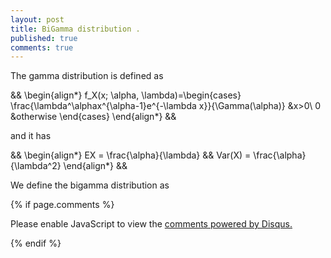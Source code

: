 ```yaml
---
layout: post
title: BiGamma distribution .
published: true
comments: true
---
```


The gamma distribution is defined as 

&&
\begin{align*}
    f_X(x; \alpha, \lambda)=\begin{cases}
               \frac{\lambda^\alphax^{\alpha-1}e^{-\lambda x}}{\Gamma(\alpha)} &x>0\\
               0 &otherwise
            \end{cases}
\end{align*}
&&

and it has 

&&
\begin{align*}
    EX = \frac{\alpha}{\lambda} && Var(X) = \frac{\alpha}{\lambda^2}
\end{align*}
&&

We define the bigamma distribution as 

{% if page.comments %} 



<div id="disqus_thread"></div>
<script>

/**
*  RECOMMENDED CONFIGURATION VARIABLES: EDIT AND UNCOMMENT THE SECTION BELOW TO INSERT DYNAMIC VALUES FROM YOUR PLATFORM OR CMS.
*  LEARN WHY DEFINING THESE VARIABLES IS IMPORTANT: https://disqus.com/admin/universalcode/#configuration-variables*/
/*
var disqus_config = function () {
this.page.url = PAGE_URL;  // Replace PAGE_URL with your page's canonical URL variable
this.page.identifier = PAGE_IDENTIFIER; // Replace PAGE_IDENTIFIER with your page's unique identifier variable
};
*/
(function() { // DON'T EDIT BELOW THIS LINE
var d = document, s = d.createElement('script');
s.src = 'https://https-lucehe-github-io.disqus.com/embed.js';
s.setAttribute('data-timestamp', +new Date());
(d.head || d.body).appendChild(s);
})();
</script>
<noscript>Please enable JavaScript to view the <a href="https://disqus.com/?ref_noscript">comments powered by Disqus.</a></noscript>



{% endif %}
